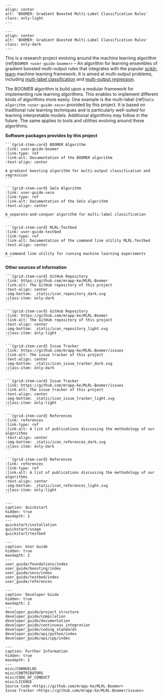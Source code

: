 ```{image} _static/logo_boomer_light.svg
---
align: center
alt: 'BOOMER: Gradient Boosted Multi-Label Classification Rules'
class: only-light
---
```

```{image} _static/logo_boomer_dark.svg
---
align: center
alt: 'BOOMER: Gradient Boosted Multi-Label Classification Rules'
class: only-dark
---
```

This is a research project evolving around the machine learning algorithm {ref}`BOOMER <user-guide-boomer>` – An algorithm for learning ensembles of gradient boosted multi-output rules that integrates with the popular [scikit-learn](https://scikit-learn.org) machine learning framework. It is aimed at multi-output problems, including [multi-label classification](https://en.wikipedia.org/wiki/Multi-label_classification) and [multi-output regression](https://en.wikipedia.org/wiki/Regression_analysis).

The BOOMER algorithm is build upon a modular framework for implementing rule learning algorithms. This enables to implement different kinds of algorithms more easily. One example is the multi-label {ref}`SeCo algorithm <user-guide-seco>` provided by this project. It is based on traditional rule learning techniques and is particularly well-suited for learning interpretable models. Additional algorithms may follow in the future. The same applies to tools and utilities evolving around these algorithms.

**Software packages provides by this project**

````{grid} 1 1 2 3
```{grid-item-card} BOOMER Algorithm
:link: user-guide-boomer
:link-type: ref
:link-alt: Documentation of the BOOMER algorithm 
:text-align: center

A gradient boosting algorithm for multi-output classification and regression
```

```{grid-item-card} SeCo Algorithm
:link: user-guide-seco
:link-type: ref
:link-alt: Documentation of the SeCo algorithm
:text-align: center

A separate-and-conquer algorithm for multi-label classification
```

```{grid-item-card} MLRL-Testbed
:link: user-guide-testbed
:link-type: ref
:link-alt: Documentation of the command line utility MLRL-Testbed
:text-align: center

A command line utility for running machine learning experiments
```
````

**Other sources of information**

````{grid} 1 1 2 3
```{grid-item-card} GitHub Repository
:link: https://github.com/mrapp-ke/MLRL-Boomer
:link-alt: The GitHub repository of this project 
:text-align: center
:img-bottom: _static/icon_repository_dark.svg
:class-item: only-dark
```

```{grid-item-card} GitHub Repository
:link: https://github.com/mrapp-ke/MLRL-Boomer
:link-alt: The GitHub repository of this project 
:text-align: center
:img-bottom: _static/icon_repository_light.svg
:class-item: only-light
```

```{grid-item-card} Issue Tracker
:link: https://github.com/mrapp-ke/MLRL-Boomer/issues
:link-alt: The issue tracker of this project
:text-align: center
:img-bottom: _static/icon_issue_tracker_dark.svg
:class-item: only-dark
```

```{grid-item-card} Issue Tracker
:link: https://github.com/mrapp-ke/MLRL-Boomer/issues
:link-alt: The issue tracker of this project
:text-align: center
:img-bottom: _static/icon_issue_tracker_light.svg
:class-item: only-light
```

```{grid-item-card} References
:link: references
:link-type: ref
:link-alt: A list of publications discussing the methodology of our algorithms
:text-align: center
:img-bottom: _static/icon_references_dark.svg
:class-item: only-dark
```

```{grid-item-card} References
:link: references
:link-type: ref
:link-alt: A list of publications discussing the methodology of our algorithms
:text-align: center
:img-bottom: _static/icon_references_light.svg
:class-item: only-light
```
````

```{toctree}
---
caption: Quickstart
hidden: true
maxdepth: 2
---
quickstart/installation
quickstart/usage
quickstart/testbed
```

```{toctree}
---
caption: User Guide
hidden: true
maxdepth: 2
---
user_guide/foundations/index
user_guide/boosting/index
user_guide/seco/index
user_guide/testbed/index
user_guide/references
```

```{toctree}
---
caption: Developer Guide
hidden: true
maxdepth: 2
---
developer_guide/project_structure
developer_guide/compilation
developer_guide/documentation
developer_guide/continuous_integration
developer_guide/coding_standards
developer_guide/api/python/index
developer_guide/api/cpp/index
```

```{toctree}
---
caption: Further Information
hidden: true
maxdepth: 2
---
misc/CHANGELOG
misc/CONTRIBUTORS
misc/CODE_OF_CONDUCT
misc/LICENSE
Source Code <https://github.com/mrapp-ke/MLRL-Boomer>
Issue Tracker <https://github.com/mrapp-ke/MLRL-Boomer/issues>
```
